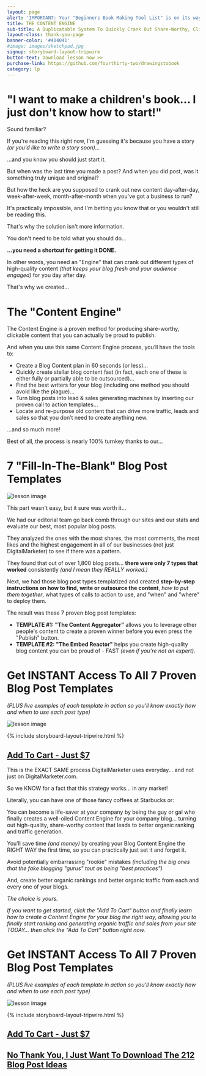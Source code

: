 ```yaml
---
layout: page
alert: 'IMPORTANT: Your "Beginners Book Making Tool List" is on its way! (Please allow 10-15 minutes for delivery). Get help implementing your book ideas, read the page below.'
title: THE CONTENT ENGINE
sub-title: A Duplicatable System To Quickly Crank Out Share-Worthy, Clickable Blog Content That Gets You Traffic And Converts That Traffic Into Sales
layout-class: thank-you-page
banner-color: '#404041'
#image: images/sketchpad.jpg
signup: storyboard-layout-tripwire
button-text: Download lesson now >>
purchase-link: https://github.com/fourthirty-two/drawingstobook
category: lp
---
```

"I want to make a children's book...  I just don't know how to start!"
======================================================================

Sound familiar?

If you're reading this right now, I'm guessing it's because you have a story _(or you'd like to write a story soon)..._

...and you know you should just start it.

But when was the last time you made a post? And when you did post, was it something truly unique and original?

But how the heck are you supposed to crank out new content day-after-day, week-after-week, month-after-month when you've got a business to run?

It's practically impossible, and I'm betting you know that or you wouldn't still be reading this.

That's why the solution isn't more information.

You don't need to be told what you should do…

**...you need a shortcut for getting it DONE.**

In other words, you need an "Engine" that can crank out different types of high-quality content _(that keeps your blog fresh and your audience engaged)_ for you day after day.

That's why we created...

The "Content Engine"
====================

The Content Engine is a proven method for producing share-worthy, clickable content that you can actually be proud to publish.

And when you use this same Content Engine process, you’ll have the tools to:

* Create a Blog Content plan in 60 seconds (or less)...
* Quickly create stellar blog content fast (in fact, each one of these is either fully or partially able to be outsourced)...
* Find the best writers for your blog (including one method you should avoid like the plague)...
* Turn blog posts into lead & sales generating machines by inserting our proven call to action templates...
* Locate and re-purpose old content that can drive more traffic, leads and sales so that you don’t need to create anything new.

...and so much more!

Best of all, the process is nearly 100% turnkey thanks to our...

7 "Fill-In-The-Blank" Blog Post Templates
=========================================

![lesson image](http://placehold.it/800x300)

This part wasn't easy, but it sure was worth it...

We had our editorial team go back comb through our sites and our stats and evaluate our best, most popular blog posts.

They analyzed the ones with the most shares, the most comments, the most likes and the highest engagement in all of our businesses (not just DigitalMarketer) to see if there was a pattern.

They found that out of over 1,800 blog posts... **there were only 7 types that worked** consistently _(and I mean they REALLY worked.)_

Next, we had those blog post types templatized and created **step-by-step instructions on how to find, write or outsource the content**, _how to put them together_, what types of calls to action to use, and "when" and "where" to deploy them.

The result was these 7 proven blog post templates:

* **TEMPLATE #1: "The Content Aggregator"** allows you to leverage other people's content to create a proven winner before you even press the "Publish" button.
* **TEMPLATE #2: "The Embed Reactor"** helps you create high-quality blog content you can be proud of - FAST _(even if you're not an expert)._

Get INSTANT Access To All 7 Proven Blog Post Templates
======================================================
_(PLUS live examples of each template in action so you'll know exactly how and when to use each post type)_

![lesson image](http://placehold.it/800x300)

{% include storyboard-layout-tripwire.html %}

[Add To Cart - Just $7](https://github.com/fourthirty-two/drawingstobook)
-------------------------------------------------------------------------

This is the EXACT SAME process DigitalMarketer uses everyday... and not just on DigitalMarketer.com.

So we KNOW for a fact that this strategy works... in any market!

Literally, you can have one of those fancy coffees at Starbucks or:

You can become a life-saver at your company by being the guy or gal who finally creates a well-oiled Content Engine for your company blog... turning out high-quality, share-worthy content that leads to better organic ranking and traffic generation.

You’ll save time _(and money)_ by creating your Blog Content Engine the RIGHT WAY the first time, so you can practically just set it and forget it.

Avoid potentially embarrassing "rookie" mistakes _(including the big ones that the fake blogging "gurus" tout as being "best practices")_

And, create better organic rankings and better organic traffic from each and every one of your blogs.

_The choice is yours._

_If you want to get started, click the "Add To Cart" button and finally learn how to create a Content Engine for your blog the right way, allowing you to finally start ranking and generating organic traffic and sales from your site TODAY… then click the "Add To Cart" button right now._

Get INSTANT Access To All 7 Proven Blog Post Templates
======================================================
_(PLUS live examples of each template in action so you'll know exactly how and when to use each post type)_

![lesson image](http://placehold.it/800x300)

{% include storyboard-layout-tripwire.html %}

[Add To Cart - Just $7](https://github.com/fourthirty-two/drawingstobook)
-------------------------------------------------------------------------

[No Thank You, I Just Want To Download The 212 Blog Post Ideas](https://github.com/fourthirty-two/drawingstobook)
-----------------------------------------------------------------------------------------------------------------
